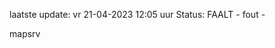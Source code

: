laatste update: 
vr 21-04-2023 12:05   uur 
Status: FAALT - fout - 
<div class="service R">mapsrv</div>
